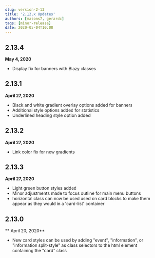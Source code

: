```yaml
---
slug: version-2-13
title: '2.13.x Updates'
authors: [masons7, gerardc]
tags: [minor-release]
date: 2020-05-04T10:00
---
```


## 2.13.4
**May 4, 2020**

* Display fix for banners with Blazy classes

## 2.13.1
**April 27, 2020**

* Black and white gradient overlay options added for banners
* Additional style options added for statistics
* Underlined heading style option added

## 2.13.2
**April 27, 2020**

* Link color fix for new gradients

## 2.13.3
**April 27, 2020**

* Light green button styles added
* Minor adjustments made to focus outline for main menu buttons
* horizontal class can now be used used on card blocks to make them appear as they would in a 'card-list' container

## 2.13.0
** April 20, 2020**

* New card styles can be used by adding "event", "information", or "information split-style" as class selectors to the html element containing the "card" class
